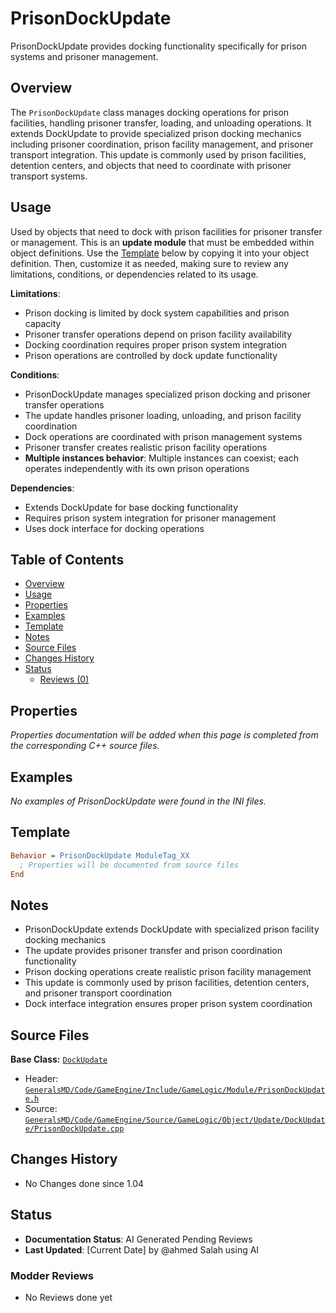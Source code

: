 # PrisonDockUpdate

PrisonDockUpdate provides docking functionality specifically for prison systems and prisoner management.

## Overview

The `PrisonDockUpdate` class manages docking operations for prison facilities, handling prisoner transfer, loading, and unloading operations. It extends DockUpdate to provide specialized prison docking mechanics including prisoner coordination, prison facility management, and prisoner transport integration. This update is commonly used by prison facilities, detention centers, and objects that need to coordinate with prisoner transport systems.

## Usage

Used by objects that need to dock with prison facilities for prisoner transfer or management. This is an **update module** that must be embedded within object definitions. Use the [Template](#template) below by copying it into your object definition. Then, customize it as needed, making sure to review any limitations, conditions, or dependencies related to its usage.

**Limitations**:
- Prison docking is limited by dock system capabilities and prison capacity
- Prisoner transfer operations depend on prison facility availability
- Docking coordination requires proper prison system integration
- Prison operations are controlled by dock update functionality

**Conditions**:
- PrisonDockUpdate manages specialized prison docking and prisoner transfer operations
- The update handles prisoner loading, unloading, and prison facility coordination
- Dock operations are coordinated with prison management systems
- Prisoner transfer creates realistic prison facility operations
- **Multiple instances behavior**: Multiple instances can coexist; each operates independently with its own prison operations

**Dependencies**:
- Extends DockUpdate for base docking functionality
- Requires prison system integration for prisoner management
- Uses dock interface for docking operations

## Table of Contents

- [Overview](#overview)
- [Usage](#usage)
- [Properties](#properties)
- [Examples](#examples)
- [Template](#template)
- [Notes](#notes)
- [Source Files](#source-files)
- [Changes History](#changes-history)
- [Status](#status)
  - [Reviews (0)](#modder-reviews)

## Properties

*Properties documentation will be added when this page is completed from the corresponding C++ source files.*

## Examples

*No examples of PrisonDockUpdate were found in the INI files.*

## Template

```ini
Behavior = PrisonDockUpdate ModuleTag_XX
  ; Properties will be documented from source files
End
```

## Notes

- PrisonDockUpdate extends DockUpdate with specialized prison facility docking mechanics
- The update provides prisoner transfer and prison coordination functionality
- Prison docking operations create realistic prison facility management
- This update is commonly used by prison facilities, detention centers, and prisoner transport coordination
- Dock interface integration ensures proper prison system coordination

## Source Files

**Base Class:** [`DockUpdate`](../../GeneralsMD/Code/GameEngine/Include/GameLogic/Module/DockUpdate.h)

- Header: [`GeneralsMD/Code/GameEngine/Include/GameLogic/Module/PrisonDockUpdate.h`](../../GeneralsMD/Code/GameEngine/Include/GameLogic/Module/PrisonDockUpdate.h)
- Source: [`GeneralsMD/Code/GameEngine/Source/GameLogic/Object/Update/DockUpdate/PrisonDockUpdate.cpp`](../../GeneralsMD/Code/GameEngine/Source/GameLogic/Object/Update/DockUpdate/PrisonDockUpdate.cpp)

## Changes History

- No Changes done since 1.04

## Status

- **Documentation Status**: AI Generated Pending Reviews 
- **Last Updated**: [Current Date] by @ahmed Salah using AI

### Modder Reviews 
- No Reviews done yet